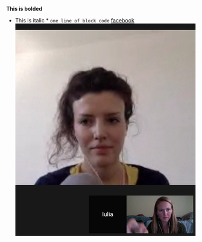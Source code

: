 **This is bolded**
* This is italic *
`one line of block code`
[facebook](http://facebook.com/ "facebook")
![GPS 1 screenshot](GPS1Screenshot.png/ "GPS 2 screenshot")
